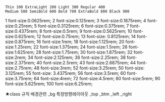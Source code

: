     Thin 100 ExtraLight 200 Light 300 Regular 400 
    Medium 500 SemiBold 600 Bold 700 ExtraBold 800 Black 900
1   font-size:0.0625rem; 
2   font-size:0.125rem;
3   font-size:0.1875rem;
4   font-size:0.25rem;
5   font-size:0.3125rem;
6   font-size:0.375rem;
7   font-size:0.4375rem;
8   font-size:0.5rem;
9   font-size:0.5625rem;
10  font-size:0.625rem;
12  font-size:0.75rem;
13  font-size: 0.8125rem;
14  font-size:0.875rem;
16  font-size:1rem;
18  font-size:1.125rem;
20  font-size:1.25rem;
22  font-size:1.375rem;
24  font-size:1.5rem;
26  font-size:1.625rem;
28  font-size:1.75rem;
30  font-size:1.875rem;
32  font-size:2rem;
34  font-size:2.125rem;
36  font-size:2.25rem;
38  font-size:2.375rem;
40  font-size:2.5rem;
43  font-size:2.6875rem;
44  font-size:2.75rem;
48  font-size:3rem;
52  font-size:3.25rem;
50  font-size: 3.125rem;
55  font-size: 3.4375rem;
56  font-size:3.5rem;
60  font-size:3.75rem;
64  font-size:4rem;
72  font-size:4.5rem;
80  font-size:5rem;
90  font-size:5.625rem;
100  font-size:6.25rem;


★class 규칙
배경관련 _bg
특정방향레이아웃
_top
_btm
_left
_right